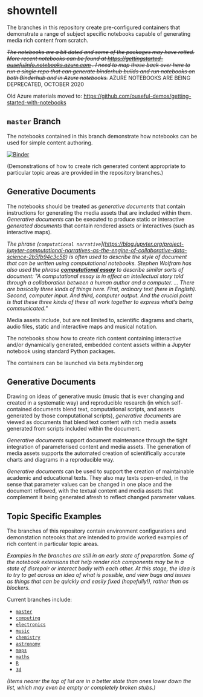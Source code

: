 # showntell

The branches in this repository create pre-configured containers that demonstrate a range of subject specific  notebooks capable of generating media rich content from scratch.

<s>*The notebooks are a bit dated and some of the packages may have rotted. More recent notebooks can be found at https://gettingstarted-ousefulinfo.notebooks.azure.com . I need to map those back over here to run a single repo that can generate binderhub builds and run notebooks on both Binderhub and in Azure notebooks.*</s> AZURE NOTEBOOKS ARE BEING DEPRECATED, OCTOBER 2020

Old Azure materials moved to: https://github.com/ouseful-demos/getting-started-with-notebooks

## `master` Branch

The notebooks contained in this branch demonstrate how notebooks can be used for simple content authoring.

[![Binder](http://mybinder.org/badge.svg)](https://mybinder.org/v2/gh/psychemedia/showntell/master)

(Demonstrations of how to create rich generated content appropriate to particular topic areas are provided in the repository branches.)

## Generative Documents

The notebooks should be treated as *generative documents* that contain instructions for generating the media assets that are included within them. *Generative documents* can be executed to produce static or interactive *generated documents* that contain rendered assets or interactives (such as interactive maps).

*The phrase (`computational narrative`](https://blog.jupyter.org/project-jupyter-computational-narratives-as-the-engine-of-collaborative-data-science-2b5fb94c3c58) is often used to describe the style of document that can be written using computational notebooks. Stephen Wolfram has also used the phrase [__computational essay__](http://blog.stephenwolfram.com/2017/11/what-is-a-computational-essay/) to describe similar sorts of document: "A computational essay is in effect an intellectual story told through a collaboration between a human author and a computer. ... There are basically three kinds of things here. First, ordinary text (here in English). Second, computer input. And third, computer output. And the crucial point is that these three kinds of these all work together to express what’s being communicated."*

Media assets include, but are not limited to, scientific diagrams and charts, audio files, static and interactive maps and musical notation.

The notebooks show how to create rich content containing interactive and/or dynamically generated, embedded content assets within a Jupyter notebook using standard Python packages.

The containers can be launched via beta.mybinder.org

## Generative Documents

Drawing on ideas of generative music (music that is ever changing and created in a systematic way) and reproducible research (in which self-contained documents blend text, computational scripts, and assets generated by those computational scripts), *generative documents* are viewed as documents that blend text content with rich media assets generated from scripts included within the document.

*Generative documents* support document maintenance through the tight integration of parameterised content and media assets. The generation of media assets supports the automated creation of scientifically accurate charts and diagrams in a reproducible way.

*Generative documents* can be used to support the creation of maintainable academic and educational texts. They also may texts open-ended, in the sense that parameter values can be changed in one place and the document reflowed, with the textual content and media assets that complement it being generated afresh to reflect changed parameter values.

## Topic Specific Examples

The branches of this repository contain environment configurations and demonstation noteooks that are intended to provide worked examples of rich content in particular topic areas.

*Examples in the branches are still in an early state of preparation. Some of the notebook extensions that help render rich components may be in a state of disrepair or interact badly with each other. At this stage, the idea is to try to get across an idea of what is possible, and view bugs and issues as things that can be quickly and easily fixed (hopefully!), rather than as blockers.*

Current branches include:

- [`master`](.)
- [`computing`](../../tree/computing)
- [`electronics`](../../tree/electronics)
- [`music`](../../tree/music)
- [`chemistry`](../../tree/chemistry)
- [`astronomy`](../../tree/astronomy)
- [`maps`](../../tree/maps)
- [`maths`](../../tree/maths)
- [`R`](../../tree/R)
- [`3d`](../../tree/3d)

*(Items nearer the top of list are in a better state than ones lower down the list, which may even be empty or completely broken stubs.)*
